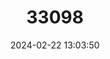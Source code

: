 ---
title: "33098"
category: "Parashorea lucida"
draft: false
date: 2024-02-22 13:03:50
languages:
  Undetermined: ["Balau", "Damar Pepening", "Kayu Intap"]
  English: ["White Meranti"]
---